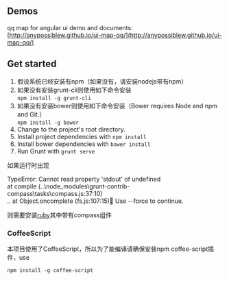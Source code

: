## Demos
qq map for angular ui demo and documents: 
[http://anypossiblew.github.io/ui-map-qq/](http://anypossiblew.github.io/ui-map-qq/)

## Get started
1. 假设系统已经安装有npm（如果没有，请安装nodejs带有npm）
2. 如果没有安装grunt-cli则使用如下命令安装  
```npm install -g grunt-cli```  
3. 如果没有安装bower则使用如下命令安装（Bower requires Node and npm and Git.）  
```npm install -g bower```  
4. Change to the project's root directory.  
5. Install project dependencies with ```npm install```  
6. Install bower dependencies with ```bower install```  
7. Run Grunt with ```grunt serve```  

如果运行时出现  

TypeError: Cannot read property 'stdout' of undefined  
at compile (..\node_modules\grunt-contrib-compass\tasks\compass.js:37:10)  
          ..
        at Object.oncomplete (fs.js:107:15) Use --force to continue.  
    
则需要安装[ruby](https://www.ruby-lang.org/en/downloads/)其中带有compass组件  

### CoffeeScript
本项目使用了CoffeeScript，所以为了能编译请确保安装npm coffee-script插件，use 
```
npm install -g coffee-script
```

